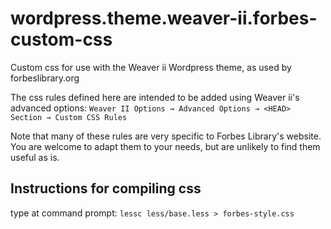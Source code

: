wordpress.theme.weaver-ii.forbes-custom-css
===========================================

Custom css for use with the Weaver ii Wordpress theme, as used by
forbeslibrary.org

The css rules defined here are intended to be added using Weaver ii's advanced
options: `Weaver II Options → Advanced Options → <HEAD> Section → Custom CSS
Rules`

Note that many of these rules are very specific to Forbes Library's website.
You are welcome to adapt them to your needs, but are unlikely to find them
useful as is.

Instructions for compiling css
------------------------------

type at command prompt:  `lessc less/base.less > forbes-style.css`